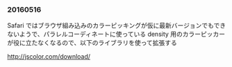 

### 20160516

Safari ではブラウザ組み込みのカラーピッキングが仮に最新バージョンでもできないようで、パラレルコーディネートに使っている density 用のカラーピッカーが役に立たなくなるので、以下のライブラリを使って拡張する


http://jscolor.com/download/
